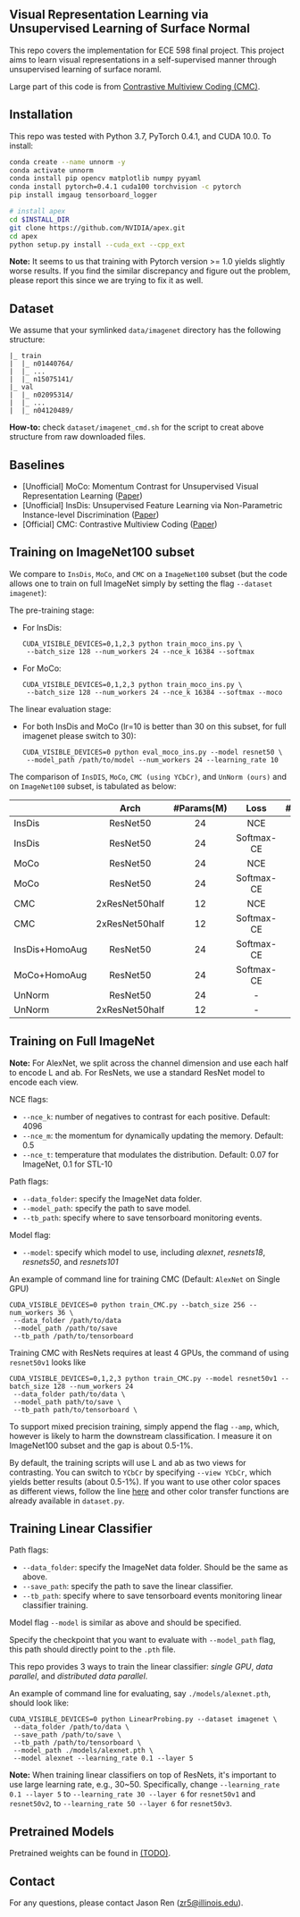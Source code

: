 ## Visual Representation Learning via Unsupervised Learning of Surface Normal
This repo covers the implementation for ECE 598 final project. This project aims to learn visual representations in a self-supervised manner through unsupervised learning of surface noraml.

Large part of this code is from [Contrastive Multiview Coding (CMC)](https://github.com/HobbitLong/CMC/).


## Installation
This repo was tested with Python 3.7, PyTorch 0.4.1, and CUDA 10.0.  To install: 

```bash
conda create --name unnorm -y
conda activate unnorm
conda install pip opencv matplotlib numpy pyyaml
conda install pytorch=0.4.1 cuda100 torchvision -c pytorch
pip install imgaug tensorboard_logger

# install apex
cd $INSTALL_DIR
git clone https://github.com/NVIDIA/apex.git
cd apex
python setup.py install --cuda_ext --cpp_ext
```

**Note:** It seems to us that training with Pytorch version >= 1.0 yields slightly worse results. If you find the similar discrepancy and figure out the problem, please report this since we are trying to fix it as well.


## Dataset
We assume that your symlinked `data/imagenet` directory has the following structure:
```
|_ train
|  |_ n01440764/
|  |_ ...
|  |_ n15075141/
|_ val
|  |_ n02095314/
|  |_ ...
|  |_ n04120489/
```
**How-to:** check `dataset/imagenet_cmd.sh` for the script to creat above structure from raw downloaded files.

## Baselines
- [Unofficial] MoCo: Momentum Contrast for Unsupervised Visual Representation Learning ([Paper](https://arxiv.org/abs/1911.05722)) 
- [Unofficial] InsDis: Unsupervised Feature Learning via Non-Parametric Instance-level Discrimination ([Paper](https://arxiv.org/abs/1805.01978))
- [Official] CMC: Contrastive Multiview Coding ([Paper](http://arxiv.org/abs/1906.05849))

## Training on ImageNet100 subset

We compare to `InsDis`, `MoCo`, and `CMC` on a `ImageNet100` subset (but the code allows one to train on full ImageNet simply by setting the flag `--dataset imagenet`):

The pre-training stage:

- For InsDis:
    ```
    CUDA_VISIBLE_DEVICES=0,1,2,3 python train_moco_ins.py \
     --batch_size 128 --num_workers 24 --nce_k 16384 --softmax
    ```
- For MoCo:
    ```
    CUDA_VISIBLE_DEVICES=0,1,2,3 python train_moco_ins.py \
     --batch_size 128 --num_workers 24 --nce_k 16384 --softmax --moco
    ```
  
The linear evaluation stage:
- For both InsDis and MoCo (lr=10 is better than 30 on this subset, for full imagenet please switch to 30):
    ```
    CUDA_VISIBLE_DEVICES=0 python eval_moco_ins.py --model resnet50 \
     --model_path /path/to/model --num_workers 24 --learning_rate 10
    ```
  
The comparison of `InsDIS`, `MoCo`, `CMC (using YCbCr)`, and `UnNorm (ours)` and on `ImageNet100` subset, is tabulated as below:

|          |Arch | #Params(M) | Loss  | #Negative  | Accuracy |
|----------|:----:|:---:|:---:|:---:|:---:|
|  InsDis | ResNet50 | 24 | NCE  | 16384  |  53.5  |
|  InsDis | ResNet50 | 24 | Softmax-CE  | 16384  |  69.1  |
|  MoCo   | ResNet50 | 24 | NCE  | 16384  |  11.6  |
|  MoCo   | ResNet50 | 24 | Softmax-CE  | 16384  |  73.4  |
|  CMC    | 2xResNet50half | 12 | NCE  | 4096  |  74.5  |
|  CMC    | 2xResNet50half | 12 | Softmax-CE  | 4096  |  75.8  |
|  InsDis+HomoAug | ResNet50 | 24 | Softmax-CE  | 16384  |  |
|  MoCo+HomoAug   | ResNet50 | 24 | Softmax-CE  | 16384  |  |
|  UnNorm | ResNet50 | 24 | - | -  | TODO |
|  UnNorm | 2xResNet50half | 12 | - | - | TODO |


## Training on Full ImageNet

**Note:** For AlexNet, we split across the channel dimension and use each half to encode L and ab. For ResNets, we use a standard ResNet model to encode each view.

NCE flags:
- `--nce_k`: number of negatives to contrast for each positive. Default: 4096
- `--nce_m`: the momentum for dynamically updating the memory. Default: 0.5
- `--nce_t`: temperature that modulates the distribution. Default: 0.07 for ImageNet, 0.1 for STL-10

Path flags:
- `--data_folder`: specify the ImageNet data folder.
- `--model_path`: specify the path to save model.
- `--tb_path`: specify where to save tensorboard monitoring events.

Model flag:
- `--model`: specify which model to use, including *alexnet*, *resnets18*, *resnets50*, and *resnets101*

An example of command line for training CMC (Default: `AlexNet` on Single GPU)
```
CUDA_VISIBLE_DEVICES=0 python train_CMC.py --batch_size 256 --num_workers 36 \
 --data_folder /path/to/data 
 --model_path /path/to/save 
 --tb_path /path/to/tensorboard
```

Training CMC with ResNets requires at least 4 GPUs, the command of using `resnet50v1` looks like
```
CUDA_VISIBLE_DEVICES=0,1,2,3 python train_CMC.py --model resnet50v1 --batch_size 128 --num_workers 24
 --data_folder path/to/data \
 --model_path path/to/save \
 --tb_path path/to/tensorboard \
```

To support mixed precision training, simply append the flag `--amp`, which, however is likely to harm the downstream classification. I measure it on ImageNet100 subset and the gap is about 0.5-1%.

By default, the training scripts will use L and ab as two views for contrasting. You can switch to `YCbCr` by specifying `--view YCbCr`, which yields better results (about 0.5-1%). If you want to use other color spaces as different views, follow the line [here](https://github.com/HobbitLong/CMC/blob/master/train_CMC.py#L146) and other color transfer functions are already available in `dataset.py`.

## Training Linear Classifier

Path flags:
- `--data_folder`: specify the ImageNet data folder. Should be the same as above.
- `--save_path`: specify the path to save the linear classifier.
- `--tb_path`: specify where to save tensorboard events monitoring linear classifier training.

Model flag `--model` is similar as above and should be specified.

Specify the checkpoint that you want to evaluate with `--model_path` flag, this path should directly point to the `.pth` file.

This repo provides 3 ways to train the linear classifier: *single GPU*, *data parallel*, and *distributed data parallel*.

An example of command line for evaluating, say `./models/alexnet.pth`, should look like:
```
CUDA_VISIBLE_DEVICES=0 python LinearProbing.py --dataset imagenet \
 --data_folder /path/to/data \
 --save_path /path/to/save \
 --tb_path /path/to/tensorboard \
 --model_path ./models/alexnet.pth \
 --model alexnet --learning_rate 0.1 --layer 5
```

**Note:** When training linear classifiers on top of ResNets, it's important to use large learning rate, e.g., 30~50. Specifically, change `--learning_rate 0.1 --layer 5` to `--learning_rate 30 --layer 6` for `resnet50v1` and `resnet50v2`, to `--learning_rate 50 --layer 6` for `resnet50v3`.

## Pretrained Models
Pretrained weights can be found in [(TODO)](?).


## Contact
For any questions, please contact Jason Ren (zr5@illinois.edu).